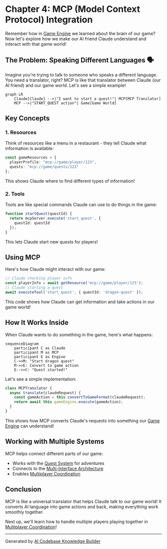 # Chapter 4: MCP (Model Context Protocol) Integration

Remember how in [Game Engine](03_game_engine_.md) we learned about the brain of our game? Now let's explore how we make our AI friend Claude understand and interact with that game world!

## The Problem: Speaking Different Languages 🗣️

Imagine you're trying to talk to someone who speaks a different language. You need a translator, right? MCP is like that translator between Claude (our AI friend) and our game world. Let's see a simple example!

```mermaid
graph LR
    Claude[Claude] -->|"I want to start a quest!"| MCP[MCP Translator]
    MCP -->|"START_QUEST action"| Game[Game World]
```

## Key Concepts

### 1. Resources
Think of resources like a menu in a restaurant - they tell Claude what information is available:

```typescript
const gameResources = {
  playerProfile: "mcp://game/player/123",
  quests: "mcp://game/quests/123"
};
```

This shows Claude where to find different types of information!

### 2. Tools
Tools are like special commands Claude can use to do things in the game:

```typescript
function startQuest(questId) {
  return mcpServer.execute('start_quest', {
    questId: questId
  });
}
```

This lets Claude start new quests for players!

## Using MCP

Here's how Claude might interact with our game:

```typescript
// Claude checking player info
const playerInfo = await getResource('mcp://game/player/123');
// Claude starting a quest
await executeTool('start_quest', { questId: 'dragon-quest' });
```

This code shows how Claude can get information and take actions in our game world!

## How It Works Inside

When Claude wants to do something in the game, here's what happens:

```mermaid
sequenceDiagram
    participant C as Claude
    participant M as MCP
    participant E as Engine
    C->>M: "Start dragon quest"
    M->>E: Convert to game action
    E-->>C: "Quest started!"
```

Let's see a simple implementation:

```typescript
class MCPTranslator {
  async translate(claudeRequest) {
    const gameAction = this.convertToGameFormat(claudeRequest);
    return await this.gameEngine.execute(gameAction);
  }
}
```

This shows how MCP converts Claude's requests into something our [Game Engine](03_game_engine_.md) can understand!

## Working with Multiple Systems

MCP helps connect different parts of our game:
- Works with the [Quest System](01_quest_system_.md) for adventures
- Connects to the [Multi-Interface Architecture](02_multi_interface_architecture_.md)
- Enables [Multiplayer Coordination](05_multiplayer_coordination_.md)

## Conclusion

MCP is like a universal translator that helps Claude talk to our game world! It converts AI language into game actions and back, making everything work smoothly together.

Next up, we'll learn how to handle multiple players playing together in [Multiplayer Coordination](05_multiplayer_coordination_.md)!

---

Generated by [AI Codebase Knowledge Builder](https://github.com/The-Pocket/Tutorial-Codebase-Knowledge)